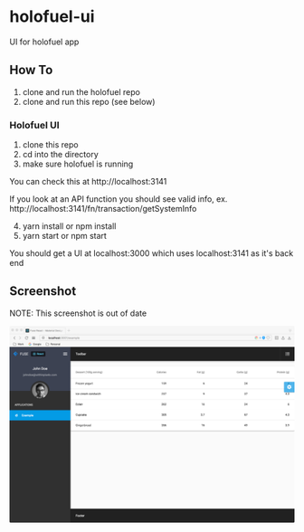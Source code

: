 # holofuel-ui
UI for holofuel app

## How To

1. clone and run the holofuel repo
2. clone and run this repo (see below)

### Holofuel UI

1. clone this repo
2. cd into the directory
3. make sure holofuel is running
  
  You can check this at http://localhost:3141

  If you look at an API function you should see valid info, ex. http://localhost:3141/fn/transaction/getSystemInfo

4. yarn install or npm install
5. yarn start or npm start

You should get a UI at localhost:3000 which uses localhost:3141 as it's back end


## Screenshot

NOTE: This screenshot is out of date

[screen]: img/ui.png "screenshot"

![screenshot][screen]